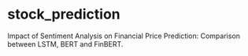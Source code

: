 # stock_prediction
Impact of Sentiment Analysis on Financial Price Prediction: Comparison between LSTM, BERT and FinBERT.
